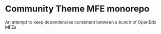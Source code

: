 # Community Theme MFE monorepo

An attempt to keep dependencies consistent between a bunch of OpenEdx MFEs
